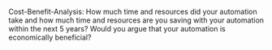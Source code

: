 Cost-Benefit-Analysis: How much time and resources did your automation take and how much time and resources are you saving with your automation within the next 5 years? Would you argue that your automation is economically beneficial?
